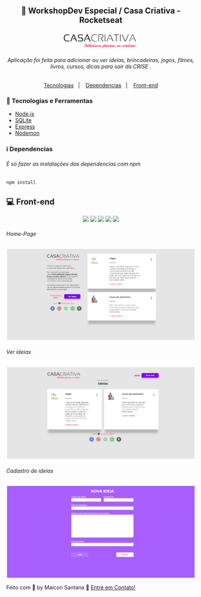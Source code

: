 <h2 align="center">

  <br/>
  🚀 WorkshopDev Especial / Casa Criativa - Rocketseat
</h2>

<h4 align="center">
    <img alt="CasaCriativa" title="#CasaCriativa" src="./public/logo.png" width="200px" />
</h4>

###### <p align="center">Aplicação foi feita para adicionar ou ver ideias, brincadeiras, jogos, filmes, livros, cursos, dicas para sair da CRISE .</p>

<p align="center">
  <a href="#rocket-Tecnologias">Tecnologias</a>&nbsp;&nbsp;&nbsp;|&nbsp;&nbsp;&nbsp;
  <a href="#information_source-Dependencias">Dependencias</a>&nbsp;&nbsp;&nbsp;|&nbsp;&nbsp;&nbsp;
  <a href="#-front-end">Front-end</a>
</p>

### :rocket: Tecnologias e Ferramentas

- [Node.js](https://nodejs.org/en/)
- [SQLite](https://www.sqlite.org/index.html)
- [Express](/)
- [Nodemon](/)

### :information_source: Dependencias

###### É só fazer as instalações das dependencias com npm 

```
npm install 
```

## 💻 Front-end

<p align="center">
  <img src="https://img.shields.io/badge/node-%3E%3D%206.0.0-brightgreen">
  <img src="https://img.shields.io/badge/express-^4.17.1-brightgreen"/>
  <img src="https://img.shields.io/badge/sqlite3-^4.1.1-brightgreen"/>
  <img src="https://img.shields.io/badge/nodemon-^2.0.2-brightgreen"/>
  <img src="https://img.shields.io/badge/nunjucks-^3.2.1-brightgreen"/>
</p>

###### Home-Page

<p align="center">
    <img src="./docs/page-home.png" width="500px">
</p>

###### Ver ideias

<p align="center">
    <img src="./docs/page-ideia.jpg" width="500px">
</p>

###### Cadastro de ideias

<p align="center">
    <img src="./docs/page-nova-ideia.jpg" width="500px">
</p>

Feito com 💜 by Maicon Santana 🤝 [Entre em Contato!](https://www.linkedin.com/in/maicon-deivid-b429a81b0)


